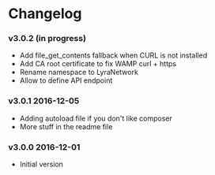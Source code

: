 # Changelog

### v3.0.2 (in progress)

- Add file_get_contents fallback when CURL is not installed
- Add CA root certificate to fix WAMP curl + https 
- Rename namespace to LyraNetwork
- Allow to define API endpoint

### v3.0.1 2016-12-05

- Adding autoload file if you don't like composer
- More stuff in the readme file

### v3.0.0 2016-12-01

- Initial version